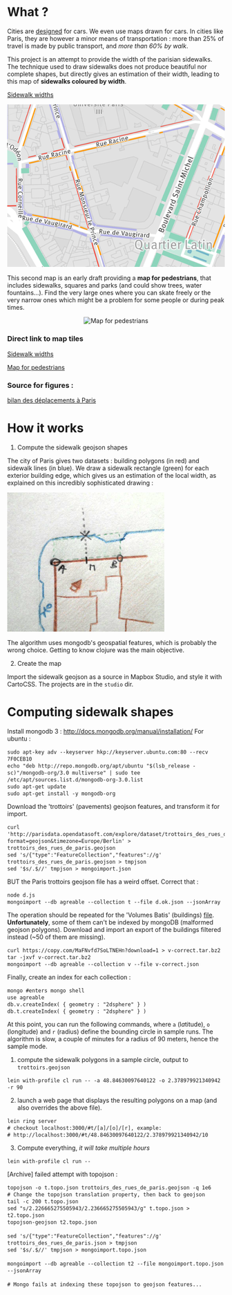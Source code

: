 # What ?

Cities are [designed](pedestrian-cartoon-imbed.jpg) for cars.  We even use maps drawn for cars.
In cities like Paris, they are however a minor means of transportation : more than 25% of travel is made by public transport, and *more than 60% by walk*.

This project is an attempt to provide the width of the parisian sidewalks. The technique used to draw sidewalks does not produce beautiful nor complete shapes, but directly gives an estimation of their width, leading to this map of **sidewalks coloured by width**.

[Sidewalk widths](http://laem.github.io/trottoirs-de-paris/)


<p align="center">
  <img alt="Sidewalk widths" src="trottoirs-paris.medium.png"/>
</p>

This second map is an early draft providing a **map for pedestrians**, that includes sidewalks, squares and parks (and could show trees, water fountains...).
Find the very large ones where you can skate freely or the very narrow ones which might be a problem for some people or during peak times.

<p align="center">
  <img alt="Map for pedestrians" src="paris-piéton-latin.medium.png"/>
</p>

### Direct link to map tiles
[Sidewalk widths](https://api.tiles.mapbox.com/v4/trottoirs.9a57f77c/page.html?access_token=pk.eyJ1IjoidHJvdHRvaXJzIiwiYSI6IjFqTHpzN2sifQ.lKYhcpJGt4Xof8s98pDixQ#17/48.85546/2.34989)

[Map for pedestrians](https://api.tiles.mapbox.com/v4/laem.ca825d58/page.html?access_token=pk.eyJ1IjoibGFlbSIsImEiOiJ1Qjh4a1JNIn0.BGQeLm-XAzTgLF9t25VSKw#17/48.85275/2.34626)

### Source for figures : 
[bilan des déplacements à Paris](http://www.paris.fr/pratique/deplacements-voirie/dossier/bilan-des-deplacements-a-paris/le-bilan-des-deplacements-a-paris-en-2013/rub_7096_dossier_103374_port_16333_sheet_25892)




# How it works

1) Compute the sidewalk geojson shapes

The city of Paris gives two datasets : building polygons (in red) and sidewalk lines (in blue). 
We draw a sidewalk rectangle (green) for each exterior building edge, which gives us an estimation of the local width, as explained on this incredibly sophisticated drawing :

![Incredible drawing](expl.resized.png)

The algorithm uses mongodb's geospatial features, which is probably the wrong choice. Getting to know clojure was the main objective. 

2) Create the map

Import the sidewalk geojson as a source in Mapbox Studio, and style it with CartoCSS. The projects are in the `studio` dir. 


# Computing sidewalk shapes

Install mongodb 3 : http://docs.mongodb.org/manual/installation/
For ubuntu :
```
sudo apt-key adv --keyserver hkp://keyserver.ubuntu.com:80 --recv 7F0CEB10
echo "deb http://repo.mongodb.org/apt/ubuntu "$(lsb_release -sc)"/mongodb-org/3.0 multiverse" | sudo tee /etc/apt/sources.list.d/mongodb-org-3.0.list
sudo apt-get update
sudo apt-get install -y mongodb-org
```




Download the 'trottoirs' (pavements) geojson features, and transform it for import.

```
curl 'http://parisdata.opendatasoft.com/explore/dataset/trottoirs_des_rues_de_paris/download/?format=geojson&timezone=Europe/Berlin' > trottoirs_des_rues_de_paris.geojson
sed 's/{"type":"FeatureCollection","features"://g' trottoirs_des_rues_de_paris.geojson > tmpjson
sed '$s/.$//' tmpjson > mongoimport.json
```

BUT the Paris trottoirs geojson file has a weird offset. Correct that :

```
node d.js
mongoimport --db agreable --collection t --file d.ok.json --jsonArray
```


The operation should be repeated for the 'Volumes Batis' (buildings) [file](http://parisdata.opendatasoft.com/explore/dataset/volumesbatisparis2011/download/?format=geojson&timezone=Europe/Berlin). **Unfortunately**, some of them can't be indexed by mongoDB (malformed geojson polygons).
Download and import an export of the buildings filtered instead (~50 of them are missing).

```
curl https://copy.com/MaFNvfd7SoLTNEHn?download=1 > v-correct.tar.bz2
tar -jxvf v-correct.tar.bz2
mongoimport --db agreable --collection v --file v-correct.json
```

Finally, create an index for each collection :

```
mongo #enters mongo shell
use agreable
db.v.createIndex( { geometry : "2dsphere" } )
db.t.createIndex( { geometry : "2dsphere" } )
```

At this point, you can run the following commands, where `a` (l*a*titude), `o` (l*o*ngitude) and `r` (radius) define the bounding circle in sample runs. The algorithm is slow, a couple of minutes for a radius of 90 meters, hence the sample mode.

1) compute the sidewalk polygons in a sample circle, output to `trottoirs.geojson`
```
lein with-profile cl run -- -a 48.84630097640122 -o 2.378979921340942 -r 90
```
2) launch a web page that displays the resulting polygons on a map (and also overrides the above file).
```
lein ring server
# checkout localhost:3000/#t/[a]/[o]/[r], example:
# http://localhost:3000/#t/48.84630097640122/2.378979921340942/10
```
3) Compute everything, *it will take multiple hours*
```
lein with-profile cl run --
```


[Archive] failed attempt with topojson :

```
topojson -o t.topo.json trottoirs_des_rues_de_paris.geojson -q 1e6
# Change the topojson translation property, then back to geojson
tail -c 200 t.topo.json
sed "s/2.226665275505943/2.236665275505943/g" t.topo.json > t2.topo.json
topojson-geojson t2.topo.json

sed 's/{"type":"FeatureCollection","features"://g' trottoirs_des_rues_de_paris.json > tmpjson
sed '$s/.$//' tmpjson > mongoimport.topo.json

mongoimport --db agreable --collection t2 --file mongoimport.topo.json --jsonArray

# Mongo fails at indexing these topojson to geojson features...
```
